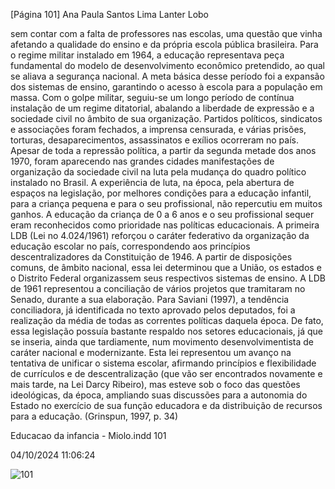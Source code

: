 [Página 101]
Ana Paula Santos Lima Lanter Lobo

sem contar com a falta de professores nas escolas, uma questão que
vinha afetando a qualidade do ensino e da própria escola pública
brasileira.
Para o regime militar instalado em 1964, a educação representava
peça fundamental do modelo de desenvolvimento econômico pretendido, ao qual se aliava a segurança nacional. A meta básica desse período foi a expansão dos sistemas de ensino, garantindo o acesso à
escola para a população em massa.
Com o golpe militar, seguiu-se um longo período de contínua instalação de um regime ditatorial, abalando a liberdade de expressão e a
sociedade civil no âmbito de sua organização. Partidos políticos, sindicatos e associações foram fechados, a imprensa censurada, e várias prisões, torturas, desaparecimentos, assassinatos e exílios ocorreram no
país. Apesar de toda a repressão política, a partir da segunda metade
dos anos 1970, foram aparecendo nas grandes cidades manifestações
de organização da sociedade civil na luta pela mudança do quadro
político instalado no Brasil.
A experiência de luta, na época, pela abertura de espaços na legislação, por melhores condições para a educação infantil, para a criança
pequena e para o seu profissional, não repercutiu em muitos ganhos.
A educação da criança de 0 a 6 anos e o seu profissional sequer eram
reconhecidos como prioridade nas políticas educacionais.
A primeira LDB (Lei no 4.024/1961) reforçou o caráter federativo da
organização da educação escolar no país, correspondendo aos princípios descentralizadores da Constituição de 1946. A partir de disposições comuns, de âmbito nacional, essa lei determinou que a União,
os estados e o Distrito Federal organizassem seus respectivos sistemas
de ensino.
A LDB de 1961 representou a conciliação de vários projetos que tramitaram no Senado, durante a sua elaboração. Para Saviani (1997), a
tendência conciliadora, já identificada no texto aprovado pelos deputados, foi a realização da média de todas as correntes políticas daquela
época. De fato, essa legislação possuía bastante respaldo nos setores
educacionais, já que se inseria, ainda que tardiamente, num movimento desenvolvimentista de caráter nacional e modernizante.
Esta lei representou um avanço na tentativa de unificar
o sistema escolar, afirmando princípios e flexibilidade de
currículos e de descentralização (que vão ser encontrados
novamente e mais tarde, na Lei Darcy Ribeiro), mas esteve
sob o foco das questões ideológicas, da época, ampliando
suas discussões para a autonomia do Estado no exercício
de sua função educadora e da distribuição de recursos
para a educação.
(Grinspun, 1997, p. 34)


Educacao da infancia - Miolo.indd 101

04/10/2024 11:06:24

![101](./img/page_101-01.jpg)
